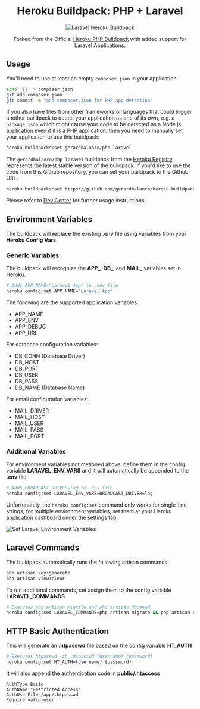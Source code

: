 <h1 align="center">Heroku Buildpack: PHP + Laravel</h1>
<p align="center"><img src="assets/laravel-heroku.jpg" alt="Laravel Heroku Buildpack"></p>
<p align="center">
	Forked from the Official <a href="https://github.com/heroku/heroku-buildpack-php">Heroku PHP Buildpack</a> with added support for Laravel Applications.
</p>




## Usage

You'll need to use at least an empty `composer.json` in your application.

```sh
echo '{}' > composer.json
git add composer.json
git commit -m "add composer.json for PHP app detection"
```

If you also have files from other frameworks or languages that could trigger another buildpack to detect your application as one of its own, e.g. a `package.json` which might cause your code to be detected as a Node.js application even if it is a PHP application, then you need to manually set your application to use this buildpack:

```sh
heroku buildpacks:set gerardbalaoro/php-laravel
``` 
The `gerardbalaoro/php-laravel` buildpack from the [Heroku Registry](https://devcenter.heroku.com/articles/buildpack-registry) represents the latest stable version of the buildpack. If you'd like to use the code from this Github repository, you can set your buildpack to the Github URL:

```sh
heroku buildpacks:set https://github.com/gerardbalaoro/heroku-buildpack-laravel.git
```


Please refer to [Dev Center](https://devcenter.heroku.com/categories/php) for further usage instructions.



## Environment Variables

The buildpack will **replace** the existing **.env** file using variables from your **Heroku Config Vars**.

### Generic Variables

The buildpack will recognize the **APP_**, **DB_**, and **MAIL_** variables set in Heroku.

```sh
# Adds APP_NAME="Laravel App" to .env file
heroku config:set APP_NAME="Laravel App"
```

The following are the supported application variables:
- APP_NAME
- APP_ENV
- APP_DEBUG
- APP_URL

For database configuration variables:
- DB_CONN (Database Driver)
- DB_HOST
- DB_PORT
- DB_USER
- DB_PASS
- DB_NAME (Database Name)

For email configuration variables:
- MAIL_DRIVER
- MAIL_HOST
- MAIL_USER
- MAIL_PASS
- MAIL_PORT

### Additional Variables

For environment variables not metioned above, define them in the config variable **LARAVEL_ENV_VARS** and it will automatically be appended to the **.env** file.

```sh
# Adds BROADCAST_DRIVER=log to .env file
heroku config:set LARAVEL_ENV_VARS=BROADCAST_DRIVER=log
```

Unfortunately, the `heroku config:set` command only works for single-line strings, for multiple environment variables, set them at your Heroku application dashboard under the settings tab.

![Set Laravel Environment Variables](assets/laravel-env-vars.jpg)



## Laravel Commands

The buildpack automatically runs the following artisan commands:

```sh
php artisan key:generate
php artisan view:clear
```

To run additional commands, set assign them to the config variable **LARAVEL_COMMANDS**

```sh
# Executes php artisan migrate and php artisan db:seed
heroku config:set LARAVEL_COMMANDS=php artisan migrate && php artisan db:seed
```



## HTTP Basic Authentication
This will generate an **.htpasswd** file based on the config variable **HT_AUTH**

```sh
# Executes htpasswd -cb .htpasswd {username} {password}
heroku config:set HT_AUTH={username} {password}
```

It will also append the authentication code in **public/.htaccess**

```apa
AuthType Basic
AuthName "Restricted Access"
AuthUserFile /app/.htpasswd
Require valid-user
```
